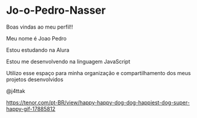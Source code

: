 # Jo-o-Pedro-Nasser
Boas vindas ao meu perfil!!

Meu nome é Joao Pedro

Estou estudando na Alura

Estou me desenvolvendo na linguagem JavaScript

Utilizo esse espaço para minha organização e 
compartilhamento dos meus projetos desenvolvidos


@j4ttak

https://tenor.com/pt-BR/view/happy-happy-dog-dog-happiest-dog-super-happy-gif-17885812
